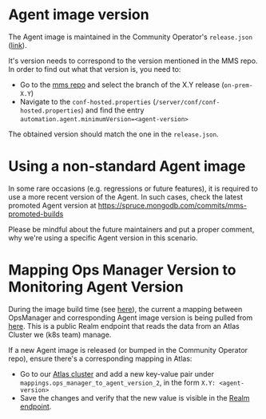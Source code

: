 # Agent image version

The Agent image is maintained in the Community Operator's `release.json` ([link](https://github.com/mongodb/mongodb-kubernetes-operator/blob/master/release.json#L6)).

It's version needs to correspond to the version mentioned in the MMS repo. In order to find out what that version is, you need to:

* Go to the [mms repo](https://github.com/10gen/mms) and select the branch of the X.Y release (`on-prem-X.Y`)
* Navigate to the `conf-hosted.properties` (`/server/conf/conf-hosted.properties`) and find the entry `automation.agent.minimumVersion=<agent-version>`

The obtained version should match the one in the `release.json`.

# Using a non-standard Agent image

In some rare occasions (e.g. regressions or future features), it is required to use a more recent version of the Agent.
In such cases, check the latest promoted Agent version at https://spruce.mongodb.com/commits/mms-promoted-builds

Please be mindful about the future maintainers and put a proper comment, why we're using a specific Agent version in this scenario.

# Mapping Ops Manager Version to Monitoring Agent Version

During the image build time (see [here](https://github.com/10gen/ops-manager-kubernetes/blob/master/docker/mongodb-enterprise-operator/Dockerfile.builder#L26)), the current a mapping between OpsManager and corresponding Agent image version is being
pulled from [here](https://us-east-1.aws.webhooks.mongodb-realm.com/api/client/v2.0/app/kubernetes-version-mappings-aarzq/service/ops_manager_version_to_minimum_agent_version/incoming_webhook/list).
This is a public Realm endpoint that reads the data from an Atlas Cluster we (k8s team) manage.

If a new Agent image is released (or bumped in the Community Operator repo), ensure there's a corresponding mapping in Atlas:

* Go to our [Atlas cluster](https://cloud.mongodb.com/v2/5fb40386308f075a75b2e448#metrics/replicaSet/5ff48dcd230c88424e7f10ec/explorer/mappings/ops_manager_to_agent_version/find) and add a new key-value pair under `mappings.ops_manager_to_agent_version_2`, in the form `X.Y: <agent-version>`
* Save the changes and verify that the new value is visible in the [Realm endpoint](https://us-east-1.aws.webhooks.mongodb-realm.com/api/client/v2.0/app/kubernetes-version-mappings-aarzq/service/ops_manager_version_to_minimum_agent_version/incoming_webhook/list).
